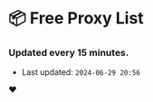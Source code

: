 # :package: Free Proxy List
### Updated every 15 minutes.

- Last updated: `2024-06-29 20:56`

:heart:

